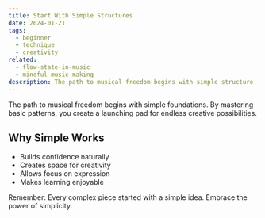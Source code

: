 ```yaml
---
title: Start With Simple Structures
date: 2024-01-21
tags:
  - beginner
  - technique
  - creativity
related:
  - flow-state-in-music
  - mindful-music-making
description: The path to musical freedom begins with simple structure
---
```

The path to musical freedom begins with simple foundations. By mastering basic patterns, you create a launching pad for endless creative possibilities.

## Why Simple Works
- Builds confidence naturally
- Creates space for creativity
- Allows focus on expression
- Makes learning enjoyable

Remember: Every complex piece started with a simple idea. Embrace the power of simplicity.